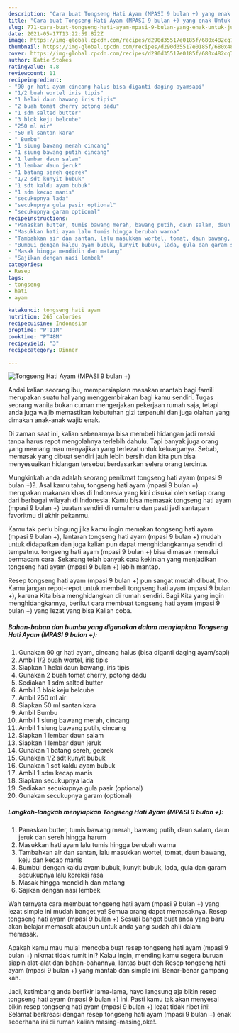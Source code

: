 ```yaml
---
description: "Cara buat Tongseng Hati Ayam (MPASI 9 bulan +) yang enak Untuk Jualan"
title: "Cara buat Tongseng Hati Ayam (MPASI 9 bulan +) yang enak Untuk Jualan"
slug: 771-cara-buat-tongseng-hati-ayam-mpasi-9-bulan-yang-enak-untuk-jualan
date: 2021-05-17T13:22:59.822Z
image: https://img-global.cpcdn.com/recipes/d290d35517e0185f/680x482cq70/tongseng-hati-ayam-mpasi-9-bulan-foto-resep-utama.jpg
thumbnail: https://img-global.cpcdn.com/recipes/d290d35517e0185f/680x482cq70/tongseng-hati-ayam-mpasi-9-bulan-foto-resep-utama.jpg
cover: https://img-global.cpcdn.com/recipes/d290d35517e0185f/680x482cq70/tongseng-hati-ayam-mpasi-9-bulan-foto-resep-utama.jpg
author: Katie Stokes
ratingvalue: 4.8
reviewcount: 11
recipeingredient:
- "90 gr hati ayam cincang halus bisa diganti daging ayamsapi"
- "1/2 buah wortel iris tipis"
- "1 helai daun bawang iris tipis"
- "2 buah tomat cherry potong dadu"
- "1 sdm salted butter"
- "3 blok keju belcube"
- "250 ml air"
- "50 ml santan kara"
- " Bumbu"
- "1 siung bawang merah cincang"
- "1 siung bawang putih cincang"
- "1 lembar daun salam"
- "1 lembar daun jeruk"
- "1 batang sereh geprek"
- "1/2 sdt kunyit bubuk"
- "1 sdt kaldu ayam bubuk"
- "1 sdm kecap manis"
- "secukupnya lada"
- "secukupnya gula pasir optional"
- "secukupnya garam optional"
recipeinstructions:
- "Panaskan butter, tumis bawang merah, bawang putih, daun salam, daun jeruk dan sereh hingga harum"
- "Masukkan hati ayam lalu tumis hingga berubah warna"
- "Tambahkan air dan santan, lalu masukkan wortel, tomat, daun bawang, keju dan kecap manis"
- "Bumbui dengan kaldu ayam bubuk, kunyit bubuk, lada, gula dan garam secukupnya lalu koreksi rasa"
- "Masak hingga mendidih dan matang"
- "Sajikan dengan nasi lembek"
categories:
- Resep
tags:
- tongseng
- hati
- ayam

katakunci: tongseng hati ayam 
nutrition: 265 calories
recipecuisine: Indonesian
preptime: "PT11M"
cooktime: "PT48M"
recipeyield: "3"
recipecategory: Dinner

---
```



![Tongseng Hati Ayam (MPASI 9 bulan +)](https://img-global.cpcdn.com/recipes/d290d35517e0185f/680x482cq70/tongseng-hati-ayam-mpasi-9-bulan-foto-resep-utama.jpg)

Andai kalian seorang ibu, mempersiapkan masakan mantab bagi famili merupakan suatu hal yang menggembirakan bagi kamu sendiri. Tugas seorang  wanita bukan cuman mengerjakan pekerjaan rumah saja, tetapi anda juga wajib memastikan kebutuhan gizi terpenuhi dan juga olahan yang dimakan anak-anak wajib enak.

Di zaman  saat ini, kalian sebenarnya bisa membeli hidangan jadi meski tanpa harus repot mengolahnya terlebih dahulu. Tapi banyak juga orang yang memang mau menyajikan yang terlezat untuk keluarganya. Sebab, memasak yang dibuat sendiri jauh lebih bersih dan kita pun bisa menyesuaikan hidangan tersebut berdasarkan selera orang tercinta. 



Mungkinkah anda adalah seorang penikmat tongseng hati ayam (mpasi 9 bulan +)?. Asal kamu tahu, tongseng hati ayam (mpasi 9 bulan +) merupakan makanan khas di Indonesia yang kini disukai oleh setiap orang dari berbagai wilayah di Indonesia. Kamu bisa memasak tongseng hati ayam (mpasi 9 bulan +) buatan sendiri di rumahmu dan pasti jadi santapan favoritmu di akhir pekanmu.

Kamu tak perlu bingung jika kamu ingin memakan tongseng hati ayam (mpasi 9 bulan +), lantaran tongseng hati ayam (mpasi 9 bulan +) mudah untuk didapatkan dan juga kalian pun dapat menghidangkannya sendiri di tempatmu. tongseng hati ayam (mpasi 9 bulan +) bisa dimasak memalui bermacam cara. Sekarang telah banyak cara kekinian yang menjadikan tongseng hati ayam (mpasi 9 bulan +) lebih mantap.

Resep tongseng hati ayam (mpasi 9 bulan +) pun sangat mudah dibuat, lho. Kamu jangan repot-repot untuk membeli tongseng hati ayam (mpasi 9 bulan +), karena Kita bisa menghidangkan di rumah sendiri. Bagi Kita yang ingin menghidangkannya, berikut cara membuat tongseng hati ayam (mpasi 9 bulan +) yang lezat yang bisa Kalian coba.

<!--inarticleads1-->

##### Bahan-bahan dan bumbu yang digunakan dalam menyiapkan Tongseng Hati Ayam (MPASI 9 bulan +):

1. Gunakan 90 gr hati ayam, cincang halus (bisa diganti daging ayam/sapi)
1. Ambil 1/2 buah wortel, iris tipis
1. Siapkan 1 helai daun bawang, iris tipis
1. Gunakan 2 buah tomat cherry, potong dadu
1. Sediakan 1 sdm salted butter
1. Ambil 3 blok keju belcube
1. Ambil 250 ml air
1. Siapkan 50 ml santan kara
1. Ambil  Bumbu
1. Ambil 1 siung bawang merah, cincang
1. Ambil 1 siung bawang putih, cincang
1. Siapkan 1 lembar daun salam
1. Siapkan 1 lembar daun jeruk
1. Gunakan 1 batang sereh, geprek
1. Gunakan 1/2 sdt kunyit bubuk
1. Gunakan 1 sdt kaldu ayam bubuk
1. Ambil 1 sdm kecap manis
1. Siapkan secukupnya lada
1. Sediakan secukupnya gula pasir (optional)
1. Gunakan secukupnya garam (optional)




<!--inarticleads2-->

##### Langkah-langkah menyiapkan Tongseng Hati Ayam (MPASI 9 bulan +):

1. Panaskan butter, tumis bawang merah, bawang putih, daun salam, daun jeruk dan sereh hingga harum
1. Masukkan hati ayam lalu tumis hingga berubah warna
1. Tambahkan air dan santan, lalu masukkan wortel, tomat, daun bawang, keju dan kecap manis
1. Bumbui dengan kaldu ayam bubuk, kunyit bubuk, lada, gula dan garam secukupnya lalu koreksi rasa
1. Masak hingga mendidih dan matang
1. Sajikan dengan nasi lembek




Wah ternyata cara membuat tongseng hati ayam (mpasi 9 bulan +) yang lezat simple ini mudah banget ya! Semua orang dapat memasaknya. Resep tongseng hati ayam (mpasi 9 bulan +) Sesuai banget buat anda yang baru akan belajar memasak ataupun untuk anda yang sudah ahli dalam memasak.

Apakah kamu mau mulai mencoba buat resep tongseng hati ayam (mpasi 9 bulan +) nikmat tidak rumit ini? Kalau ingin, mending kamu segera buruan siapin alat-alat dan bahan-bahannya, lantas buat deh Resep tongseng hati ayam (mpasi 9 bulan +) yang mantab dan simple ini. Benar-benar gampang kan. 

Jadi, ketimbang anda berfikir lama-lama, hayo langsung aja bikin resep tongseng hati ayam (mpasi 9 bulan +) ini. Pasti kamu tak akan menyesal bikin resep tongseng hati ayam (mpasi 9 bulan +) lezat tidak ribet ini! Selamat berkreasi dengan resep tongseng hati ayam (mpasi 9 bulan +) enak sederhana ini di rumah kalian masing-masing,oke!.

